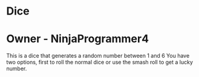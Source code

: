 # Dice
# Owner - NinjaProgrammer4
This is a dice that generates a random number between 1 and 6
You have two options, first to roll the normal dice or use the smash roll to get a lucky number.
